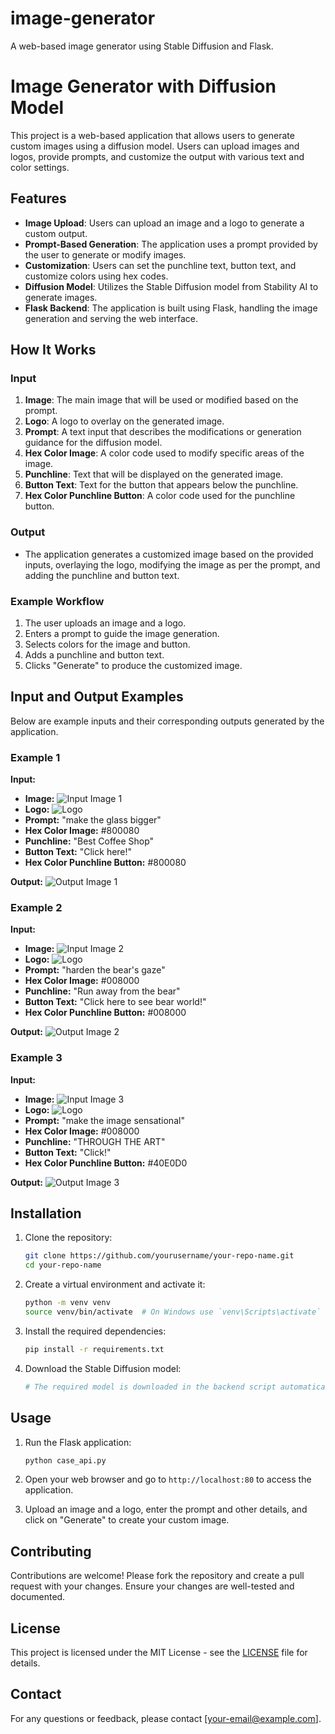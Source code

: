 # image-generator
A web-based image generator using Stable Diffusion and Flask.

# Image Generator with Diffusion Model

This project is a web-based application that allows users to generate custom images using a diffusion model. Users can upload images and logos, provide prompts, and customize the output with various text and color settings.

## Features

- **Image Upload**: Users can upload an image and a logo to generate a custom output.
- **Prompt-Based Generation**: The application uses a prompt provided by the user to generate or modify images.
- **Customization**: Users can set the punchline text, button text, and customize colors using hex codes.
- **Diffusion Model**: Utilizes the Stable Diffusion model from Stability AI to generate images.
- **Flask Backend**: The application is built using Flask, handling the image generation and serving the web interface.

## How It Works

### Input

1. **Image**: The main image that will be used or modified based on the prompt.
2. **Logo**: A logo to overlay on the generated image.
3. **Prompt**: A text input that describes the modifications or generation guidance for the diffusion model.
4. **Hex Color Image**: A color code used to modify specific areas of the image.
5. **Punchline**: Text that will be displayed on the generated image.
6. **Button Text**: Text for the button that appears below the punchline.
7. **Hex Color Punchline Button**: A color code used for the punchline button.

### Output

- The application generates a customized image based on the provided inputs, overlaying the logo, modifying the image as per the prompt, and adding the punchline and button text.

### Example Workflow

1. The user uploads an image and a logo.
2. Enters a prompt to guide the image generation.
3. Selects colors for the image and button.
4. Adds a punchline and button text.
5. Clicks "Generate" to produce the customized image.

## Input and Output Examples

Below are example inputs and their corresponding outputs generated by the application.

### Example 1

**Input:**
- **Image:** ![Input Image 1](images/input_1.png) <!-- Replace with your actual image path -->
- **Logo:** ![Logo](images/logo.jpg) <!-- Replace with your actual logo path -->
- **Prompt:** "make the glass bigger"
- **Hex Color Image:** #800080
- **Punchline:** "Best Coffee Shop"
- **Button Text:** "Click here!"
- **Hex Color Punchline Button:** #800080

**Output:**
![Output Image 1](images/output_1.png) <!-- Replace with your actual output image path -->

### Example 2

**Input:**
- **Image:** ![Input Image 2](images/input_2.png) <!-- Replace with your actual image path -->
- **Logo:** ![Logo](images/logo.jpg) <!-- Replace with your actual logo path -->
- **Prompt:** "harden the bear's gaze"
- **Hex Color Image:** #008000
- **Punchline:** "Run away from the bear"
- **Button Text:** "Click here to see bear world!"
- **Hex Color Punchline Button:** #008000

**Output:**
![Output Image 2](images/output_2.png) <!-- Replace with your actual output image path -->

### Example 3

**Input:**
- **Image:** ![Input Image 3](images/input_3.png) <!-- Replace with your actual image path -->
- **Logo:** ![Logo](images/logo.jpg) <!-- Replace with your actual logo path -->
- **Prompt:** "make the image sensational"
- **Hex Color Image:** #008000
- **Punchline:** "THROUGH THE ART"
- **Button Text:** "Click!"
- **Hex Color Punchline Button:** #40E0D0

**Output:**
![Output Image 3](images/output_3.png) <!-- Replace with your actual output image path -->

## Installation

1. Clone the repository:
    ```bash
    git clone https://github.com/yourusername/your-repo-name.git
    cd your-repo-name
    ```

2. Create a virtual environment and activate it:
    ```bash
    python -m venv venv
    source venv/bin/activate  # On Windows use `venv\Scripts\activate`
    ```

3. Install the required dependencies:
    ```bash
    pip install -r requirements.txt
    ```

4. Download the Stable Diffusion model:
    ```python
    # The required model is downloaded in the backend script automatically
    ```

## Usage

1. Run the Flask application:
    ```bash
    python case_api.py
    ```

2. Open your web browser and go to `http://localhost:80` to access the application.

3. Upload an image and a logo, enter the prompt and other details, and click on "Generate" to create your custom image.

## Contributing

Contributions are welcome! Please fork the repository and create a pull request with your changes. Ensure your changes are well-tested and documented.

## License

This project is licensed under the MIT License - see the [LICENSE](LICENSE) file for details.

## Contact

For any questions or feedback, please contact [your-email@example.com].

